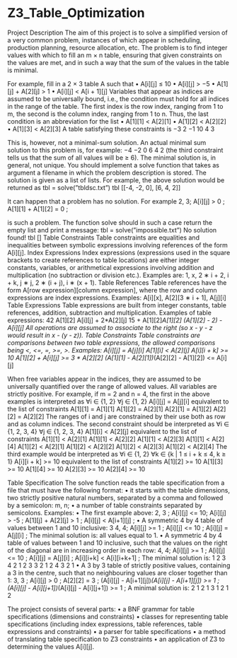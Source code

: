 # Z3_Table_Optimization

Project Description
The aim of this project is to solve a simplified version of a very common problem, instances of which appear in
scheduling, production planning, resource allocation, etc. The problem is to find integer values with which to fill
an m × n table, ensuring that given constraints on the values are met, and in such a way that the sum of the
values in the table is minimal.

For example, fill in a 2 × 3 table A such that
• A[i][j] ≤ 10
• A[i][j] > −5
• A[1][j] + A[2][j] > 1
• A[i][j] < A[i + 1][j]
Variables that appear as indices are assumed to be universally bound, i.e., the condition must hold for all indices
in the range of the table. The first index is the row index, ranging from 1 to m, the second is the column index,
ranging from 1 to n. Thus, the last condition is an abbreviation for the list
• A[1][1] < A[2][1]
• A[1][2] < A[2][2]
• A[1][3] < A[2][3]
A table satisfying these constraints is
−3 2 −1
10 4 3

This is, however, not a minimal-sum solution. An actual minimal sum solution to this problem is, for example:
−4 −2 0
6 4 2
(the third constraint tells us that the sum of all values will be ≥ 6). The minimal solution is, in general, not unique.
You should implement a solve function that takes as argument a filename in which the problem description is
stored. The solution is given as a list of lists. For example, the above solution would be returned as
 tbl = solve(”tbldsc.txt”)
 tbl
[[-4, -2, 0], [6, 4, 2]]

It can happen that a problem has no solution. For example
2, 3;
A[i][j] > 0 ;
A[1][1] + A[1][2] = 0 ;

is such a problem. The function solve should in such a case return the empty list and print a message:
 tbl = solve(”impossible.txt”)
No solution found!
 tbl
[]
Table Constraints
Table constraints are equalities and inequalities between symbolic expressions involving references of the form
A[i][j].
Index Expressions
Index expressions (expressions used in the square brackets to create references to table locations) are either
integer constants, variables, or arithmetical expressions involving addition and multiplication (no subtraction or
division etc.).
Examples are: 1, x, 2 ∗ i + 2, i + k, j ∗ j, 2 ∗ (i + j), i ∗ (x + 1).
Table References
Table references have the form A[row expression][column expression], where the row and column expressions
are index expressions.
Examples: A[i][x], A[2][3 ∗ i + 1], A[j][i]
Table Expressions
Table expressions are built from integer constants, table references, addition, subtraction and multiplication.
Examples of table expressions:
42
A[1][2]
A[i][j] + 2*A[2][j]
15 + A[1][2]*A[1][2]
(A[1][2] - 2) - A[i][j]
All operations are assumed to associate to the right (so x - y - z would result in x - (y - z)).
Table Constraints
Table constraints are comparisons between two table expressions, the allowed comparisons being <, <=, =, >=, >.
Examples:
A[i][j] = A[j][i]
A[1][i] < A[2][j]
A[i][i + k] >= 10
A[1][2] + A[i][j] >= 3 * A[2][2]
(A[1][1] - A[2][1])*(A[2][2] - A[1][2]) <= A[i][j]


When free variables appear in the indices, they are assumed to be universally quantified over the range of allowed
values. All variables are strictly positive. For example, if m = 2 and n = 4, the first in the above examples is
interpreted as
∀i ∈ {1, 2} ∀j ∈ {1, 2} A[i][j] = A[j][i]
equivalent to the list of constraints
A[1][1] = A[1][1]
A[1][2] = A[2][1]
A[2][1] = A[1][2]
A[2][2] = A[2][2]
The ranges of i and j are constrained by their use both as row and as column indices.
The second constraint should be interpreted as
∀i ∈ {1, 2, 3, 4} ∀j ∈ {1, 2, 3, 4} A[1][i] < A[2][j]
equivalent to the list of constraints
A[1][1] < A[2][1]
A[1][1] < A[2][2]
A[1][1] < A[2][3]
A[1][1] < A[2][4]
A[1][2] < A[2][1]
A[1][2] < A[2][2]
A[1][2] < A[2][3]
A[1][2] < A[2][4]
The third example would be interpreted as
∀i ∈ {1, 2} ∀k ∈ {k | 1 ≤ i + k ≤ 4, k ≥ 1} A[i][i + k] >= 10
equivalent to the list of constraints
A[1][2] >= 10
A[1][3] >= 10
A[1][4] >= 10
A[2][3] >= 10
A[2][4] >= 10

Table Specification
The solve function reads the table specification from a file that must have the following format:
• it starts with the table dimensions, two strictly positive natural numbers, separated by a comma and followed by a semicolon: m, n;
• a number of table constraints separated by semicolons.
Examples:
• The first example above:
2, 3 ;
A[i][j] <= 10;
A[i][j] > -5 ;
A[1][j] + A[2][j] > 1 ;
A[i][j] < A[i+1][j] ;
• A symmetric 4 by 4 table of values between 1 and 10 inclusive:
3
4, 4;
A[i][j] >= 1 ;
A[i][j] <= 10 ;
A[i][j] = A[j][i] ;
The minimal solution is: all values equal to 1.
• A symmetric 4 by 4 table of values between 1 and 10 inclusive, such that the values on the right of the
diagonal are in increasing order in each row:
4, 4;
A[i][j] >= 1 ;
A[i][j] <= 10 ;
A[i][j] = A[j][i] ;
A[i][i+k] < A[i][i+k+1] ;
The minimal solution is:
1 2 3 4
2 1 2 3
3 2 1 2
4 3 2 1
• A 3 by 3 table of strictly positive values, containing a 3 in the centre, such that no neighbouring values are
closer together than 1:
3, 3 ;
A[i][j] > 0 ;
A[2][2] = 3 ;
(A[i][j] - A[i+1][j])*(A[i][j] - A[i+1][j]) >= 1 ;
(A[i][j] - A[i][j+1])*(A[i][j] - A[i][j+1]) >= 1 ;
A minimal solution is:
2 1 2
1 3 1
2 1 2

The project consists of several parts:
• a BNF grammar for table specifications (dimensions and constraints)
• classes for representing table specifications (including index expressions, table references, table expressions and constraints)
• a parser for table specifications
• a method of translating table specification to Z3 constraints
• an application of Z3 to determining the values A[i][j].
